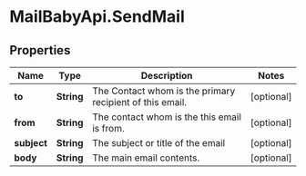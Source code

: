 # MailBabyApi.SendMail

## Properties

Name | Type | Description | Notes
------------ | ------------- | ------------- | -------------
**to** | **String** | The Contact whom is the primary recipient of this email. | [optional] 
**from** | **String** | The contact whom is the this email is from. | [optional] 
**subject** | **String** | The subject or title of the email | [optional] 
**body** | **String** | The main email contents. | [optional] 


